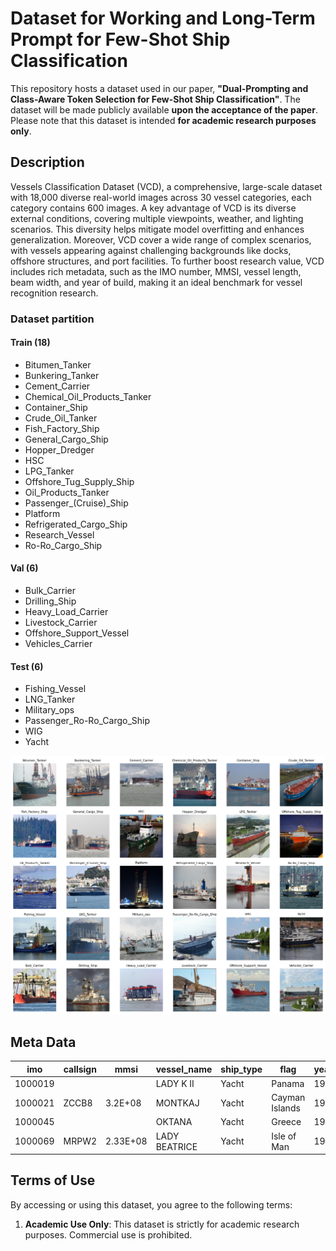 # Dataset for Working and Long-Term Prompt for Few-Shot Ship Classification

This repository hosts a dataset used in our paper, **"Dual-Prompting and Class-Aware Token Selection for Few-Shot Ship Classification"**. The dataset will be made publicly available **upon the acceptance of the paper**. Please note that this dataset is intended **for academic research purposes only**.

## Description

Vessels Classification Dataset (VCD), a comprehensive, large-scale dataset with 18,000 diverse real-world images across 30 vessel categories, each category contains 600 images.
A key advantage of VCD is its diverse external conditions, covering multiple viewpoints, weather, and lighting scenarios. This diversity helps mitigate model overfitting and enhances generalization.
Moreover, VCD cover a wide range of complex scenarios, with vessels appearing against challenging backgrounds like docks, offshore structures, and port facilities.
To further boost research value, VCD includes rich metadata, such as the IMO number, MMSI, vessel length, beam width, and year of build, making it an ideal benchmark for vessel recognition research.
### Dataset partition

#### Train (18)
- Bitumen_Tanker
- Bunkering_Tanker
- Cement_Carrier
- Chemical_Oil_Products_Tanker
- Container_Ship
- Crude_Oil_Tanker
- Fish_Factory_Ship
- General_Cargo_Ship
- Hopper_Dredger
- HSC
- LPG_Tanker
- Offshore_Tug_Supply_Ship
- Oil_Products_Tanker
- Passenger_(Cruise)_Ship
- Platform
- Refrigerated_Cargo_Ship
- Research_Vessel
- Ro-Ro_Cargo_Ship

#### Val (6)
- Bulk_Carrier
- Drilling_Ship
- Heavy_Load_Carrier
- Livestock_Carrier
- Offshore_Support_Vessel
- Vehicles_Carrier

#### Test (6)
- Fishing_Vessel
- LNG_Tanker
- Military_ops
- Passenger_Ro-Ro_Cargo_Ship
- WIG
- Yacht

![](dataset.png)
## Meta Data
| imo     | callsign | mmsi     | vessel_name   | ship_type | flag           | year_of_build | length | beam |
| ------- | -------- | -------- | ------------- | --------- | -------------- | ------------- | ------ | ---- |
| 1000019 |          |          | LADY K II     | Yacht     | Panama         | 1961          | 57.6   | 8.8  |
| 1000021 | ZCCB8    | 3.2E+08  | MONTKAJ       | Yacht     | Cayman Islands | 1995          | 78     | 13   |
| 1000045 |          |          | OKTANA        | Yacht     | Greece         | 1995          | 38.5   | 7.48 |
| 1000069 | MRPW2    | 2.33E+08 | LADY BEATRICE | Yacht     | Isle of Man    | 1993          | 60     | 10   |

## Terms of Use

By accessing or using this dataset, you agree to the following terms:

1. **Academic Use Only**: This dataset is strictly for academic research purposes. Commercial use is prohibited.

